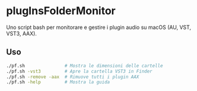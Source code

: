 # plugInsFolderMonitor

Uno script bash per monitorare e gestire i plugin audio su macOS (AU, VST, VST3, AAX).

## Uso
```bash
./pf.sh               # Mostra le dimensioni delle cartelle
./pf.sh -vst3         # Apre la cartella VST3 in Finder
./pf.sh -remove -aax  # Rimuove tutti i plugin AAX
./pf.sh -help         # Mostra la guida
